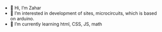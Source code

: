 - 👋 Hi, I’m Zahar
- 👀 I’m interested in development of sites, microcircuits, which is based on arduino.
- 🌱 I’m currently learning html, CSS, JS, math

<!---
Livengog/Livengog is a ✨ special ✨ repository because its `README.md` (this file) appears on your GitHub profile.
You can click the Preview link to take a look at your changes.
--->

